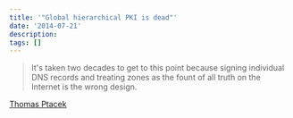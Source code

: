 ```yaml
---
title: '"Global hierarchical PKI is dead"'
date: '2014-07-21'
description:
tags: []
---
```


> It's taken two decades to get to this point because signing individual DNS records and treating zones as the fount of all truth on the Internet is the wrong design.

[Thomas Ptacek](https://news.ycombinator.com/item?id=8062280)

